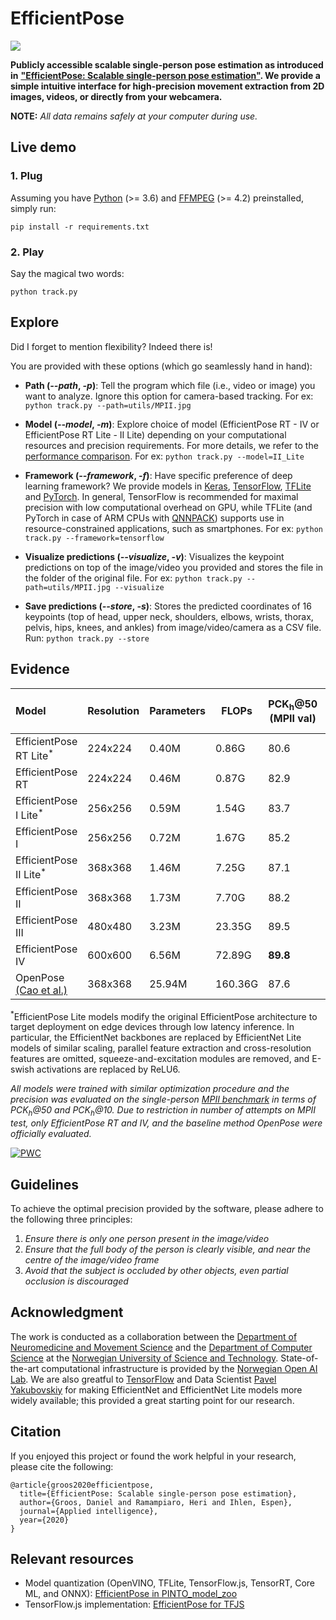 # EfficientPose
![](utils/EfficientPose.gif)

**Publicly accessible scalable single-person pose estimation as introduced in** [**"EfficientPose: Scalable single-person pose estimation"**](https://link.springer.com/article/10.1007/s10489-020-01918-7)**. We provide a simple intuitive interface for high-precision movement extraction from 2D images, videos, or directly from your webcamera.** 

**NOTE:** *All data remains safely at your computer during use.*

## Live demo

### 1. Plug

Assuming you have [Python](https://www.python.org/downloads/) (>= 3.6) and [FFMPEG](http://ffmpeg.org/download.html) (>= 4.2) preinstalled, simply run: 

```pip install -r requirements.txt```

### 2. Play

Say the magical two words:

```python track.py```

## Explore

Did I forget to mention flexibility? Indeed there is!

You are provided with these options (which go seamlessly hand in hand):
- **Path (*--path*, *-p*)**: Tell the program which file (i.e., video or image) you want to analyze. Ignore this option for camera-based tracking. For ex: ```python track.py --path=utils/MPII.jpg```

- **Model (*--model*, *-m*)**: Explore choice of model (EfficientPose RT - IV or EfficientPose RT Lite - II Lite) depending on your computational resources and precision requirements. For more details, we refer to the [performance comparison](#evidence). For ex: ```python track.py --model=II_Lite```

- **Framework (*--framework*, *-f*)**: Have specific preference of deep learning framework? We provide models in [Keras](https://keras.io/), [TensorFlow](https://www.tensorflow.org/), [TFLite](https://www.tensorflow.org/lite) and [PyTorch](https://pytorch.org/). In general, TensorFlow is recommended for maximal precision with low computational overhead on GPU, while TFLite (and PyTorch in case of ARM CPUs with [QNNPACK](https://engineering.fb.com/ml-applications/qnnpack/)) supports use in resource-constrained applications, such as smartphones. For ex: ```python track.py --framework=tensorflow```

- **Visualize predictions (*--visualize*, *-v*)**: Visualizes the keypoint predictions on top of the image/video you provided and stores the file in the folder of the original file. For ex: ```python track.py --path=utils/MPII.jpg --visualize```

- **Save predictions (*--store*, *-s*)**: Stores the predicted coordinates of 16 keypoints (top of head, upper neck, shoulders, elbows, wrists, thorax, pelvis, hips, knees, and ankles) from image/video/camera as a CSV file. Run: ```python track.py --store```

## Evidence

| Model | Resolution | Parameters | FLOPs | PCK<sub>h</sub>@50 (MPII val)| PCK<sub>h</sub>@10 (MPII val)| PCK<sub>h</sub>@50 (MPII test)| PCK<sub>h</sub>@10 (MPII test)|
| :--  | --- | --- | --- | --- | --- | --- | --- | 
| EfficientPose RT Lite<sup>*</sup> | 224x224 | 0.40M  | 0.86G | 80.6 | 23.1 | - | - | 
| EfficientPose RT | 224x224 | 0.46M  | 0.87G | 82.9 | 23.6 | 84.8 | 24.2 | 
| EfficientPose I Lite<sup>*</sup> | 256x256 | 0.59M | 1.54G | 83.7 | 27.7 | - | - |
| EfficientPose I | 256x256 | 0.72M | 1.67G | 85.2 | 26.5 | - | - |
| EfficientPose II Lite<sup>*</sup> | 368x368 | 1.46M | 7.25G | 87.1 | 30.8 | - | - |
| EfficientPose II | 368x368 | 1.73M | 7.70G | 88.2 | 30.2 | - | - |
| EfficientPose III | 480x480 | 3.23M | 23.35G | 89.5 | 30.9 | - | -  |
| EfficientPose IV | 600x600 | 6.56M | 72.89G | **89.8** | **35.6** | **91.2** | **34.0** |
| OpenPose [(Cao et al.)](https://arxiv.org/abs/1812.08008) | 368x368 | 25.94M | 160.36G | 87.6 | 22.8 | 88.8 | 22.5 |

<sup>*</sup>EfficientPose Lite models modify the original EfficientPose architecture to target deployment on edge devices through low latency inference. In particular, the EfficientNet backbones are replaced by EfficientNet Lite models of similar scaling, parallel feature extraction and cross-resolution features are omitted, squeeze-and-excitation modules are removed, and E-swish activations are replaced by ReLU6.

*All models were trained with similar optimization procedure and the precision was evaluated on the single-person [MPII benchmark](http://human-pose.mpi-inf.mpg.de/) in terms of PCK<sub>h</sub>@50 and PCK<sub>h</sub>@10. Due to restriction in number of attempts on MPII test, only EfficientPose RT and IV, and the baseline method OpenPose were officially evaluated.*

[![PWC](https://img.shields.io/endpoint.svg?url=https://paperswithcode.com/badge/efficientpose-scalable-single-person-pose/pose-estimation-on-mpii-human-pose)](https://paperswithcode.com/sota/pose-estimation-on-mpii-human-pose?p=efficientpose-scalable-single-person-pose)

## Guidelines

To achieve the optimal precision provided by the software, please adhere to the following three principles:
1. *Ensure there is only one person present in the image/video*
2. *Ensure that the full body of the person is clearly visible, and near the centre of the image/video frame*
3. *Avoid that the subject is occluded by other objects, even partial occlusion is discouraged*

## Acknowledgment

The work is conducted as a collaboration between the [Department of Neuromedicine and Movement Science](https://www.ntnu.edu/inb) and the [Department of Computer Science](https://www.ntnu.edu/idi) at the [Norwegian University of Science and Technology](https://www.ntnu.edu/). State-of-the-art computational infrastructure is provided by the [Norwegian Open AI Lab](https://www.ntnu.edu/ailab). We are also greatful to [TensorFlow](https://github.com/tensorflow/tpu/tree/master/models/official/efficientnet) and Data Scientist [Pavel Yakubovskiy](https://github.com/qubvel/efficientnet) for making EfficientNet and EfficientNet Lite models more widely available; this provided a great starting point for our research.

## Citation

If you enjoyed this project or found the work helpful in your research, please cite the following:
```
@article{groos2020efficientpose,
  title={EfficientPose: Scalable single-person pose estimation},
  author={Groos, Daniel and Ramampiaro, Heri and Ihlen, Espen},
  journal={Applied intelligence},
  year={2020}
}
```

## Relevant resources

- Model quantization (OpenVINO, TFLite, TensorFlow.js, TensorRT, Core ML, and ONNX): [EfficientPose in PINTO_model_zoo](https://github.com/PINTO0309/PINTO_model_zoo/tree/main/084_EfficientPose)
- TensorFlow.js implementation: [EfficientPose for TFJS](https://github.com/vladmandic/efficientpose)
